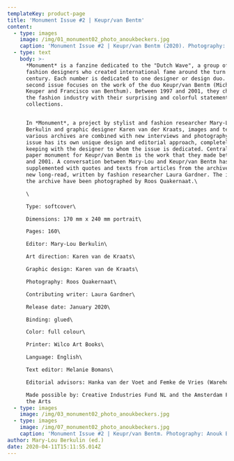 ```yaml
---
templateKey: product-page
title: 'Monument Issue #2 | Keupr/van Bentm'
content:
  - type: images
    image: /img/01_monument02_photo_anoukbeckers.jpg
    caption: 'Monument Issue #2 | Keupr/van Bentm (2020). Photography: Anouk Beckers.'
  - type: text
    body: >-
      *Monument* is a fanzine dedicated to the "Dutch Wave", a group of Dutch
      fashion designers who created international fame around the turn of the
      century. Each number is dedicated to one designer or design duo. This
      second issue focuses on the work of the duo Keupr/van Bentm (Michiel
      Keuper and Francisco van Benthum). Between 1997 and 2001, they challenged
      the fashion industry with their surprising and colorful statement
      collections.


      In *Monument*, a project by stylist and fashion researcher Mary-Lou
      Berkulin and graphic designer Karen van der Kraats, images and texts from
      various archives are combined with new interviews and photography. Each
      issue has its own unique design and editorial approach, completely in
      keeping with the designer to whom the issue is dedicated. Central to this
      paper monument for Keupr/van Bentm is the work that they made between 1997
      and 2001. A conversation between Mary-Lou and Keupr/van Bentm has been
      supplemented with quotes and texts from articles from the archive and a
      new long-read, written by fashion researcher Laura Gardner. The items from
      the archive have been photographed by Roos Quakernaat.\

      \

      Type: softcover\

      Dimensions: 170 mm x 240 mm portrait\

      Pages: 160\

      Editor: Mary-Lou Berkulin\

      Art direction: Karen van de Kraats\

      Graphic design: Karen van de Kraats\

      Photography: Roos Quakernaat\

      Contributing writer: Laura Gardner\

      Release date: January 2020\

      Binding: glued\

      Color: full colour\

      Printer: Wilco Art Books\

      Language: English\

      Text editor: Melanie Bomans\

      Editorial advisors: Hanka van der Voet and Femke de Vries (Warehouse)\

      Made possible by: Creative Industries Fund NL and the Amsterdam Fund for
      the Arts
  - type: images
    image: /img/03_monument02_photo_anoukbeckers.jpg
  - type: images
    image: /img/07_monument02_photo_anoukbeckers.jpg
    caption: 'Monument Issue #2 | Keupr/van Bentm. Photography: Anouk Beckers.'
author: Mary-Lou Berkulin (ed.)
date: 2020-04-11T15:11:55.014Z
---
```

